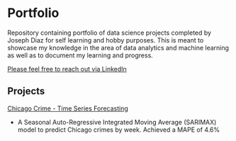 # Portfolio

Repository containing portfolio of data science projects completed by Joseph Diaz for self learning and hobby purposes.
This is meant to showcase my knowledge in the area of data analytics and machine learning as well as to document my learning
and progress.

[Please feel free to reach out via LinkedIn](https://www.linkedin.com/in/jsphdiaz/)

## Projects

[Chicago Crime - Time Series Forecasting](https://nbviewer.jupyter.org/github/jsphdiaz/Portfolio/blob/master/Portfolio/Time%20Series%20-%20Chicago%20Crime/Chicago%20Crime%20Forecasting.ipynb)
  - A Seasonal Auto-Regressive Integrated Moving Average (SARIMAX) model to predict Chicago crimes by week. Achieved a MAPE of 4.6%

